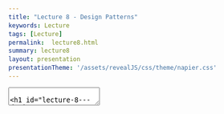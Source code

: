 ```yaml
---
title: "Lecture 8 - Design Patterns"
keywords: Lecture
tags: [Lecture]
permalink:  lecture8.html
summary: lecture8
layout: presentation
presentationTheme: '/assets/revealJS/css/theme/napier.css' 
---
```

<section data-markdown data-separator="^\n---\n$" data-separator-vertical="^\n--\n$">
<textarea data-template>

# Lecture 8 - Design Patterns
### SET09121 - Games Engineering

<br><br>
Babis Koniaris
<br>


School of Computing. Edinburgh Napier University


---

# Recommended Reading

Game Programming Patterns - Robert Nystrom

![image](assets/images/game_patterns_book.jpg)



---

# Review of UML


---

# What is UML?

- UML stands for the Unified Modelling Language.
- UML allows us to model software from various viewpoints. <!-- .element: class="fragment" -->
    - The structure of the software.
        - Class diagram.
    - The behaviour of the software.
        - Use case diagram.
        - Activity diagram.
        - State diagram.
    - The interaction within the software.
        - Sequence diagram.
- UML can be integrated into any software development process. <!-- .element: class="fragment" -->
    - Analysis and requirements gathering.
    - System design.
- UML essentially provides a schematic of our software. <!-- .element: class="fragment" -->

---

# When to Use UML

- Five useful diagrams:
    - **Use case** diagrams: overall requirements gathering.
    - **Activity** diagrams: flow chart of behaviour.
    - **Class** diagrams: main system design.
    - **Sequence** diagrams: individual steps and interaction between components.
    - **State** diagrams: model object or system state.
- **Use diagrams whenever possible!**

---

# What are Design Patterns?

---

# What are Design Patterns?

- A design pattern is a reusable solution to a commonly occurring problem when designing software.
- Reusable is the key here. <!-- .element: class="fragment" -->
    - Engineering is about reusing existing solutions whenever possible.
    - Other engineering disciplines have reusable solutions to given problems.
- When we look at our software development problems from a high enough abstraction level we will see lots of areas of reuse. <!-- .element: class="fragment" -->

![image](assets/images/software_development.png) <!-- .element width="45%"  -->

---

# Useful Design Patterns for Games

---

# Types of Patterns

- Design patterns can be divided into a number of categories based on the type of problem they try and solve.
 - **Creational** patterns
    - Used for, or dictate, object creation mechanisms.
 - **Structural** patterns,
    - Used to dictate how objects are composed to form larger structures.
 - **Behavioural** patterns,
    - Used to control common communication patterns between objects.
- You'll likely already know at least one pattern from each of these categories.

---

# Singleton

---

# Singleton Pattern

- The Singleton pattern lets us ensure that only one instance of a given class ever exists.
- The pattern is good when we want to control and coordinate particular operations in our system.
    - E.g. A game only has one GameController for tracking gamestate and flow.
    - Our game engine wants to ensure control over game entities at particular stages.
- Singletons are good for providing a centralised approach to access a particular part of the system.
    - Almost like providing a global attribute.
- There are numerous approaches to ensure Singleton behaviour.

---

# Singleton Pattern 

![image](assets/images/singleton.png) <!-- .element width="80%"  -->

(Source: https://en.wikipedia.org/wiki/Singleton_pattern)

---

# Singleton Pattern 

```cpp
class EntityManager
{
public:
    static EntityManager& getInstance()
    {
        static EntityManager instance;
        return instance;
    }
private:
    EntityManager(){}
    EntityManager(const EntityManager&) = delete;
};
```

---

# Composite Pattern

- The Composite pattern allows us to treat objects and compositions of objects in a uniform manner.
- For example, elements in a UI can be a single element, called a **leaf** (e.g., a button), or a collection of other Elements, called a **composite** (e.g., a panel with buttons, etc.)
    - This creates a **hierarchy** of UI elements.
    - We tell the top UI element to update.
    - The top UI element will tell the child elements to update, if it is a composite.
    - Thanks to a common interface, we don't need to know whether we are dealing with a composite or leaf.
- Do not confuse the component in the composite pattern with the component in a Entity Component Model!

---

# Composite Pattern 

![image](assets/images/composite.png) <!-- .element width="80%"  -->

(Source: https://en.wikipedia.org/wiki/Composite_pattern)

---

# Composite Pattern 

```cpp
class UIElement { // Component
public:
    virtual void update()=0; // Operation
};

class Panel : public UIElement { // Composite
    std::vector<std::shared_ptr<UIElement>> panelElements;

    void update() override {
        for (std::shared_ptr<UIElement>& element : panelElements) {
            element->update();
        }
    }

    // add(), remove(), getChild()...
};

class Button : public UIElement { // Leaf
    void update() override {
        ...
    }
};
```

---

# Iterator Pattern

- The iterator pattern allows us to access the individual elements of a collection of objects (aggregate) in a uniform manner without exposing the collection structure underneath.
- One of the most useful (and oldest) patterns available.
    - Create a collection.
    - Add objects to collection.
    - Iterate through collection when needed and perform individual actions.
- If you don't create your own collection, you most likely do not have to create your own iterator.

---

# Iterator Pattern 

![image](assets/images/iterator.png) <!-- .element width="80%"  -->

(Source: https://en.wikipedia.org/wiki/Iterator_pattern)

---

# Iterator Pattern 

```cpp
// Iterator interface
class Iterator {
public:
    virtual int next() = 0;
    virtual bool hasNext() = 0;
};

// Concrete Iterator
class ConcreteIterator : public Iterator {
public:
    ConcreteIterator(const std::vector<int>& items) : items(items), position(0) {}

    int next() override {
        if (hasNext()) {
            return items[position++];
        }
        throw std::out_of_range("No more elements.");
    }

    bool hasNext() override {
        return position < items.size();
    }
private:
    const std::vector<int>& items;
    size_t position;
};
```

---

# Iterator Pattern 

```cpp
// Aggregate interface
class Aggregate {
public:
    virtual std::unique_ptr<Iterator> createIterator() const = 0;
    virtual ~Aggregate() = default;
};

// Concrete Aggregate
class ConcreteAggregate : public Aggregate {
public:
    void addItem(int item) {
        items.push_back(item);
    }

    std::unique_ptr<Iterator> createIterator() const override {
        return std::make_unique<ConcreteIterator>(items);
    }
private:
    std::vector<int> items;
};
```

---

# Iterator Pattern 

```cpp
ConcreteAggregate numbers;
numbers.addItem(10);
numbers.addItem(20);
numbers.addItem(30);
numbers.addItem(40);

std::unique_ptr<Iterator> iterator = numbers.createIterator();

while (iterator->hasNext()) {
    std::cout << iterator->next() << " ";
}
std::cout << std::endl;
return 0;
```

---

# Mediator Pattern

- The Mediator pattern provides a unified interface to a set of objects in a system.
- Objects no longer communicate directly with each other, but instead communicate through the mediator.
- This reduces the dependencies between communicating objects, thereby reducing coupling.
- Mediator is very common pattern in GUI systems.
    - Event based programming.
    - Message passing. 
- The mediator pattern is useful for building messaging systems as it detaches the components. It is a loose coupling approach.

---

# Mediator Pattern 

![image](assets/images/mediator.png) <!-- .element width="80%"  -->

(Source: https://javadevcentral.com/mediator-design-pattern)

---

# Mediator Pattern 

```CS
class ChatRoom {
    List<User> users = new List<User>();

    void send(string message, string sender) {
        for (User user in users) {
            user.receive(message, sender);
        }
    }

    // register(), remove(), etc.
}

class User {
    void receive(string message, string sender) {
        // Display message
    }

    void send(string message) {
        mediator.send(message, Name);
    }
}
```

---

# State Pattern

- Allows us to change the behaviour of the object when its internal state changes
- For example the ghost in PacMan.
    - Current state is chase PacMan.
    - When PacMan eats a power pill the ghost changes state to evade PacMan.
    - When power pill timer runs out state changes back to chase PacMan.
- The different behaviours can be programmed in different objects. 
- The ghost uses the behaviour specified in the state object when it updates.

---

# State Pattern 

![image](assets/images/state.png) <!-- .element width="80%"  -->

(Source: https://en.wikipedia.org/wiki/State_pattern)


---

# State Pattern 

```CS
interface State {
    void handle();
}

class ChaseState : State {
    void handle() {
        // Chase PacMan
    }
}

class EvadeState : State {
    void handle() {
        // Evade PacMan
    }
}

class Enemy {
    State behaviourState;

    void update() {
        behaviourState.handle();
    }
}
```

---

# Strategy Pattern

- The strategy pattern has the identical structure as the state pattern.
- We use the strategy pattern when we want to use a different algorithm (strategy) to achieve **the same thing**.
    - State pattern: change to a **different behaviour** at run-time.
    - Strategy pattern: change the **implementation** of the **same behaviour** at run-time.
- A good example of the strategy pattern is different numerical integration method for physics simulation.
    - They all achieve the same thing, but have different trade-offs in accuracy and performance.
    - Games like Universe Sandbox allow the player to change the integration method at run-time.

---

# Strategy Pattern

```CS
interface Integrator {
    void step(float h);
}

class LeapFrog : Integrator {
    void step(float h) {
        // Calculate forces
    }
}

class Euler : Integrator {
    void step(float h) {
        // Calculate forces
    }
}

class Simulator {
    Integrator integrationMethod;

    void update(float h) {
        integrationMethod.step(h);
    }
}
```

---

# Observer Pattern

- We want to have a centralised repository and control point for a collection of objects.
- The **subject** keeps track of all objects, the **observers**, and performs operations on them.
- The subjects are registered at runtime. 
- Example: An entity manger that keeps track of all entities in a game.
    - Entity manager is the subject.
    - The entities are the observers.
    - The entity manger calls methods like `update()` and `render()` each frame. 

---

# Observer Pattern 

![image](assets/images/observerPattern.png) <!-- .element width="80%"  -->

(Source: https://en.wikipedia.org/wiki/Observer_pattern)

---

# Observer Pattern 

```CS
class EntityManager { // Subject
    List<Entity> entities = new List<Entity>();

    void update(float dt) {
        for (Entity entity in entities) {
            entity.update(dt);
        }
    } 

    // register(), unregister(), etc.
}

class Entity { // Observer
    void update(float dt) {
        // ...
    }
}
```

---

# Recognising Design Patterns

- You will be surprised how often design patterns pop-up when developing software.
- Some patterns are even built into languages and frameworks that you have used.
    - `foreach` in C# is an iterator.
    - C# also has delegates.
    - Python has decorators.
    - Java provides the observer pattern.
- To recognise a pattern you need to first recognise the problem you are trying to solve.
    - Again, this means doing a higher-level analysis.
- If you find you are doing the same thing over and over again, chances are you have a pattern.


---

# Summary


---

# Summary

- Design patterns are a very important tool in the software engineer's toolbox.
    - Reusable solutions to particular problems.
    - Simplify existing solutions.
    - Patterns have proven usefulness.
- Understanding design patterns is probably the most important skill you can pick up at this stage of your programming education.
    - Object-oriented Software Development touched on these areas.
- Knowing when and where to use a design pattern can save you a lot of effort.
    - And there are a lot of potential patterns out there.
